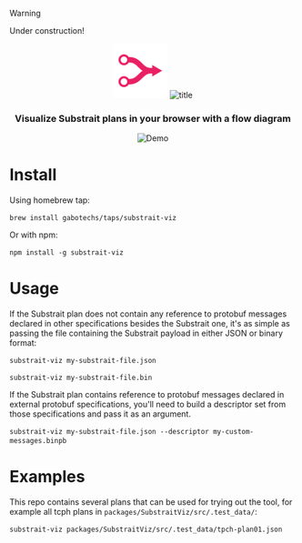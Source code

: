 > [!WARNING]  
> Under construction!


<p align="center">
    <img height="96" src="./packages/SubstraitVizCli/public/logo.svg" alt="logo">
    <img height="96" src="https://github.com/user-attachments/assets/7ad419c1-df44-4496-8941-70219c6d39fe" alt="title">
</p>

<h3 align="center">
    Visualize Substrait plans in your browser with a flow diagram
</h3>

<p align="center">
    <img width="676" src="https://github.com/user-attachments/assets/c8959819-7f1d-4a9e-a87f-329f7ba5ac1b" alt="Demo">
</p>

# Install

Using homebrew tap:

```shell
brew install gabotechs/taps/substrait-viz
```

Or with npm:

```shell
npm install -g substrait-viz
```

# Usage

If the Substrait plan does not contain any reference to protobuf messages declared
in other specifications besides the Substrait one, it's as simple as passing the
file containing the Substrait payload in either JSON or binary format:

```shell
substrait-viz my-substrait-file.json
```

```shell
substrait-viz my-substrait-file.bin
```

If the Substrait plan contains reference to protobuf messages declared in external
protobuf specifications, you'll need to build a descriptor set from those specifications
and pass it as an argument.

```shell
substrait-viz my-substrait-file.json --descriptor my-custom-messages.binpb
```

# Examples

This repo contains several plans that can be used for trying out the tool, for example all
tcph plans in `packages/SubstraitViz/src/.test_data/`:

```shell
substrait-viz packages/SubstraitViz/src/.test_data/tpch-plan01.json
```
